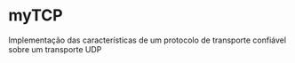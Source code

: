 # myTCP
Implementação das características de um protocolo de transporte confiável sobre um transporte UDP
